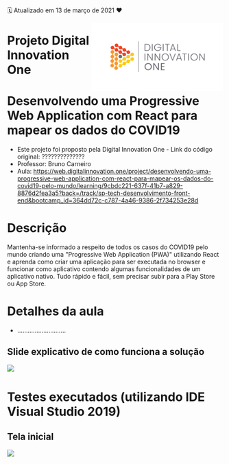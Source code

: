 :spiral_calendar: Atualizado em 13 de março de 2021 :heart:

<img align="right" alt="GIF" height="160px" src="https://github.com/rdeconti/rdeconti-resources/blob/main/Digital%20Innovation%20One%20-%20Logotipo.png" />

# Projeto Digital Innovation One
# Desenvolvendo uma Progressive Web Application com React para mapear os dados do COVID19
- Este projeto foi proposto pela Digital Innovation One - Link do código original: ??????????????
- Professor: Bruno Carneiro
- Aula: https://web.digitalinnovation.one/project/desenvolvendo-uma-progressive-web-application-com-react-para-mapear-os-dados-do-covid19-pelo-mundo/learning/9cbdc221-637f-41b7-a829-8876d2fea3a5?back=/track/sp-tech-desenvolvimento-front-end&bootcamp_id=364dd72c-c787-4a46-9386-2f734253e28d

# Descrição
Mantenha-se informado a respeito de todos os casos do COVID19 pelo mundo criando uma "Progressive Web Application (PWA)" utilizando React e aprenda como criar uma aplicação para ser executada no browser e funcionar como aplicativo contendo algumas funcionalidades de um aplicativo nativo. Tudo rápido e fácil, sem precisar subir para a Play Store ou App Store.

# Detalhes da aula
- ............................

## Slide explicativo de como funciona a solução
<img src="https://github.com/rdeconti/Projeto-DIO-.Net-Catalogo-De-Jogos/blob/main/Screens/como%20funcionam%20requisi%C3%A7%C3%B5es%20web.jpg" />

# Testes executados (utilizando IDE Visual Studio 2019)

## Tela inicial
<img src="?????" />
